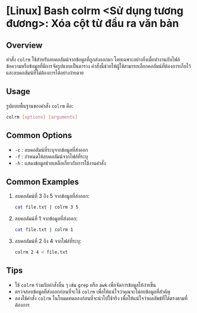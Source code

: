 # [Linux] Bash colrm <Sử dụng tương đương>: Xóa cột từ đầu ra văn bản

## Overview
คำสั่ง `colrm` ใช้สำหรับลบคอลัมน์จากข้อมูลที่ถูกส่งออกมา โดยเฉพาะอย่างยิ่งเมื่อทำงานกับไฟล์ข้อความหรือข้อมูลที่มีการจัดรูปแบบเป็นตาราง คำสั่งนี้ช่วยให้ผู้ใช้สามารถเลือกคอลัมน์ที่ต้องการเก็บไว้และลบคอลัมน์ที่ไม่ต้องการได้อย่างง่ายดาย

## Usage
รูปแบบพื้นฐานของคำสั่ง `colrm` คือ:

```bash
colrm [options] [arguments]
```

## Common Options
- `-c` : ลบคอลัมน์ที่ระบุจากข้อมูลที่ส่งออก
- `-f` : กำหนดให้ลบคอลัมน์จากไฟล์ที่ระบุ
- `-h` : แสดงข้อมูลช่วยเหลือเกี่ยวกับการใช้งานคำสั่ง

## Common Examples
1. ลบคอลัมน์ที่ 3 ถึง 5 จากข้อมูลที่ส่งออก:
   ```bash
   cat file.txt | colrm 3 5
   ```

2. ลบคอลัมน์ที่ 1 จากข้อมูลที่ส่งออก:
   ```bash
   cat file.txt | colrm 1
   ```

3. ลบคอลัมน์ที่ 2 ถึง 4 จากไฟล์ที่ระบุ:
   ```bash
   colrm 2 4 < file.txt
   ```

## Tips
- ใช้ `colrm` ร่วมกับคำสั่งอื่น ๆ เช่น `grep` หรือ `awk` เพื่อจัดการข้อมูลให้ง่ายขึ้น
- ตรวจสอบข้อมูลที่ส่งออกก่อนที่จะใช้ `colrm` เพื่อให้แน่ใจว่าคุณจะไม่ลบข้อมูลที่สำคัญ
- ลองใช้คำสั่ง `colrm` ในโหมดทดลองก่อนที่จะนำไปใช้จริง เพื่อให้แน่ใจว่าผลลัพธ์ที่ได้ตรงตามที่ต้องการ